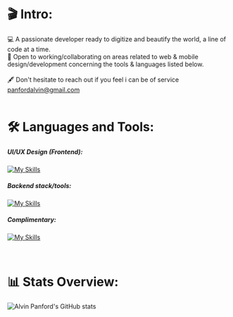 
<!---
AlvinCoded/AlvinCoded is a ✨ special ✨ repository because its `README.md` (this file) appears on your GitHub profile.
You can click the Preview link to take a look at your changes.
--->
### <h1>:clapper: Intro:</h1>
💻 A passionate developer ready to digitize and beautify the world, a line of code at a time.<br/>
🫶 Open to working/collaborating on areas related to web & mobile design/development concerning the tools & languages listed below.<br/><br/>
🖋️ Don't hesitate to reach out if you feel i can be of service panfordalvin@gmail.com <br/><br/>

### <h1>:hammer_and_wrench: Languages and Tools:</h1>
##### UI/UX Design (Frontend):
[![My Skills](https://skillicons.dev/icons?i=bootstrap,html,css,materialui,xd,react,redux,tailwind,sass,vue)](https://skillicons.dev)

##### Backend stack/tools:
[![My Skills](https://skillicons.dev/icons?i=js,java,mysql,jquery,php,nodejs,firebase)](https://skillicons.dev)

<!-- ##### Mobile App Development:
[![My Skills](https://skillicons.dev/icons?i=flutter,androidstudio)](https://skillicons.dev) -->

##### Complimentary:
[![My Skills](https://skillicons.dev/icons?i=blender,laravel,git,aws,figma,wordpress)](https://skillicons.dev) <br/><br/><br/>


### <h1> :bar_chart: Stats Overview: </h1>
![Alvin Panford's GitHub stats](https://github-readme-stats.vercel.app/api?username=AlvinCoded&theme=nightowl&hide=contribs)
